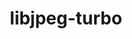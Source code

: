 ---
title: "libjpeg-turbo"
layout: cache
categories: [package, develop-2023-12-24]
meta: {"versions": ["3.0.0"], "compilers": ["apple-clang@=15.0.0", "gcc@=11.3.0", "gcc@=11.4.0", "gcc@=7.3.1", "gcc@=7.5.0", "gcc@=9.4.0", "oneapi@=2023.2.0"], "oss": ["amzn2", "ubuntu18.04", "ubuntu20.04", "ubuntu22.04", "ventura"], "platforms": ["darwin", "linux"], "targets": ["aarch64", "neoverse_n1", "neoverse_v1", "ppc64le", "x86_64_v3"], "stacks": ["aws-isc", "aws-isc-aarch64", "developer-tools", "e4s", "e4s-neoverse_v1", "e4s-oneapi", "e4s-power", "e4s-rocm-external", "ml-darwin-aarch64-mps", "ml-linux-x86_64-cpu", "ml-linux-x86_64-cuda", "ml-linux-x86_64-rocm", "radiuss", "root"], "num_specs": 11, "num_specs_by_stack": {"ml-darwin-aarch64-mps": 1, "root": 11, "aws-isc-aarch64": 2, "aws-isc": 1, "developer-tools": 1, "radiuss": 1, "e4s-neoverse_v1": 1, "e4s-power": 1, "e4s": 1, "e4s-rocm-external": 1, "e4s-oneapi": 1, "ml-linux-x86_64-rocm": 1, "ml-linux-x86_64-cpu": 1, "ml-linux-x86_64-cuda": 1}}
spec_details: [{"hash": "6l4plkx7cvm4ypvhq37cji7664gatwmx", "compiler": "apple-clang@=15.0.0", "versions": ["3.0.0"], "os": "ventura", "platform": "darwin", "target": "aarch64", "variants": ["build_system=cmake", "build_type=Release", "generator=make", "~ipo", "~jpeg8", "~partial_decoder", "+shared", "+static"], "stacks": ["ml-darwin-aarch64-mps", "root"], "size": "-", "tarball": "https://binaries.spack.io/releases/develop-2023-12-24/build_cache/darwin-ventura-aarch64/apple-clang-15.0.0/libjpeg-turbo-3.0.0/darwin-ventura-aarch64-apple-clang-15.0.0-libjpeg-turbo-3.0.0-6l4plkx7cvm4ypvhq37cji7664gatwmx.spack"}, {"hash": "ugs5d7xuzedqgxgfvlqmrv2qfwl47emk", "compiler": "gcc@=7.3.1", "versions": ["3.0.0"], "os": "amzn2", "platform": "linux", "target": "aarch64", "variants": ["build_system=cmake", "build_type=Release", "generator=make", "~ipo", "~jpeg8", "~partial_decoder", "+shared", "+static"], "stacks": ["aws-isc-aarch64", "root"], "size": "-", "tarball": "https://binaries.spack.io/releases/develop-2023-12-24/build_cache/linux-amzn2-aarch64/gcc-7.3.1/libjpeg-turbo-3.0.0/linux-amzn2-aarch64-gcc-7.3.1-libjpeg-turbo-3.0.0-ugs5d7xuzedqgxgfvlqmrv2qfwl47emk.spack"}, {"hash": "7yoprjrn7ur5msawfsjszkskro3akaus", "compiler": "gcc@=7.3.1", "versions": ["3.0.0"], "os": "amzn2", "platform": "linux", "target": "neoverse_n1", "variants": ["build_system=cmake", "build_type=Release", "generator=make", "~ipo", "~jpeg8", "~partial_decoder", "+shared", "+static"], "stacks": ["aws-isc-aarch64", "root"], "size": "-", "tarball": "https://binaries.spack.io/releases/develop-2023-12-24/build_cache/linux-amzn2-neoverse_n1/gcc-7.3.1/libjpeg-turbo-3.0.0/linux-amzn2-neoverse_n1-gcc-7.3.1-libjpeg-turbo-3.0.0-7yoprjrn7ur5msawfsjszkskro3akaus.spack"}, {"hash": "k4nssoecwm3dnofdeoomu3b6xmr4xdnc", "compiler": "gcc@=7.3.1", "versions": ["3.0.0"], "os": "amzn2", "platform": "linux", "target": "x86_64_v3", "variants": ["build_system=cmake", "build_type=Release", "generator=make", "~ipo", "~jpeg8", "~partial_decoder", "+shared", "+static"], "stacks": ["aws-isc", "root"], "size": "-", "tarball": "https://binaries.spack.io/releases/develop-2023-12-24/build_cache/linux-amzn2-x86_64_v3/gcc-7.3.1/libjpeg-turbo-3.0.0/linux-amzn2-x86_64_v3-gcc-7.3.1-libjpeg-turbo-3.0.0-k4nssoecwm3dnofdeoomu3b6xmr4xdnc.spack"}, {"hash": "k2qq4st4ofpsvo4tfcpdvufwrvrkapz3", "compiler": "gcc@=7.5.0", "versions": ["3.0.0"], "os": "ubuntu18.04", "platform": "linux", "target": "x86_64_v3", "variants": ["build_system=cmake", "build_type=Release", "generator=make", "~ipo", "~jpeg8", "~partial_decoder", "+shared", "+static"], "stacks": ["developer-tools", "root"], "size": "-", "tarball": "https://binaries.spack.io/releases/develop-2023-12-24/build_cache/linux-ubuntu18.04-x86_64_v3/gcc-7.5.0/libjpeg-turbo-3.0.0/linux-ubuntu18.04-x86_64_v3-gcc-7.5.0-libjpeg-turbo-3.0.0-k2qq4st4ofpsvo4tfcpdvufwrvrkapz3.spack"}, {"hash": "77to7ksz53voqvme6hcs23xaaqij3xes", "compiler": "gcc@=7.5.0", "versions": ["3.0.0"], "os": "ubuntu18.04", "platform": "linux", "target": "x86_64_v3", "variants": ["build_system=cmake", "build_type=Release", "generator=make", "~ipo", "~jpeg8", "~partial_decoder", "+shared", "+static"], "stacks": ["radiuss", "root"], "size": "-", "tarball": "https://binaries.spack.io/releases/develop-2023-12-24/build_cache/linux-ubuntu18.04-x86_64_v3/gcc-7.5.0/libjpeg-turbo-3.0.0/linux-ubuntu18.04-x86_64_v3-gcc-7.5.0-libjpeg-turbo-3.0.0-77to7ksz53voqvme6hcs23xaaqij3xes.spack"}, {"hash": "baovybtqhoycci7ydaruo6m4usoou724", "compiler": "gcc@=11.4.0", "versions": ["3.0.0"], "os": "ubuntu20.04", "platform": "linux", "target": "neoverse_v1", "variants": ["build_system=cmake", "build_type=Release", "generator=make", "~ipo", "~jpeg8", "~partial_decoder", "+shared", "+static"], "stacks": ["e4s-neoverse_v1", "root"], "size": "-", "tarball": "https://binaries.spack.io/releases/develop-2023-12-24/build_cache/linux-ubuntu20.04-neoverse_v1/gcc-11.4.0/libjpeg-turbo-3.0.0/linux-ubuntu20.04-neoverse_v1-gcc-11.4.0-libjpeg-turbo-3.0.0-baovybtqhoycci7ydaruo6m4usoou724.spack"}, {"hash": "njn65xx6x3syxyegs6gudr6mra5ehx3r", "compiler": "gcc@=9.4.0", "versions": ["3.0.0"], "os": "ubuntu20.04", "platform": "linux", "target": "ppc64le", "variants": ["build_system=cmake", "build_type=Release", "generator=make", "~ipo", "~jpeg8", "~partial_decoder", "+shared", "+static"], "stacks": ["e4s-power", "root"], "size": "-", "tarball": "https://binaries.spack.io/releases/develop-2023-12-24/build_cache/linux-ubuntu20.04-ppc64le/gcc-9.4.0/libjpeg-turbo-3.0.0/linux-ubuntu20.04-ppc64le-gcc-9.4.0-libjpeg-turbo-3.0.0-njn65xx6x3syxyegs6gudr6mra5ehx3r.spack"}, {"hash": "jfqnmrfcztophy3jzowgxxoy2zrrpfyk", "compiler": "gcc@=11.4.0", "versions": ["3.0.0"], "os": "ubuntu20.04", "platform": "linux", "target": "x86_64_v3", "variants": ["build_system=cmake", "build_type=Release", "generator=make", "~ipo", "~jpeg8", "~partial_decoder", "+shared", "+static"], "stacks": ["e4s", "e4s-rocm-external", "root"], "size": "-", "tarball": "https://binaries.spack.io/releases/develop-2023-12-24/build_cache/linux-ubuntu20.04-x86_64_v3/gcc-11.4.0/libjpeg-turbo-3.0.0/linux-ubuntu20.04-x86_64_v3-gcc-11.4.0-libjpeg-turbo-3.0.0-jfqnmrfcztophy3jzowgxxoy2zrrpfyk.spack"}, {"hash": "vnu3u5pu2c4pkj25dkxn354w77w644fw", "compiler": "oneapi@=2023.2.0", "versions": ["3.0.0"], "os": "ubuntu20.04", "platform": "linux", "target": "x86_64_v3", "variants": ["build_system=cmake", "build_type=Release", "generator=make", "~ipo", "~jpeg8", "~partial_decoder", "+shared", "+static"], "stacks": ["e4s-oneapi", "root"], "size": "-", "tarball": "https://binaries.spack.io/releases/develop-2023-12-24/build_cache/linux-ubuntu20.04-x86_64_v3/oneapi-2023.2.0/libjpeg-turbo-3.0.0/linux-ubuntu20.04-x86_64_v3-oneapi-2023.2.0-libjpeg-turbo-3.0.0-vnu3u5pu2c4pkj25dkxn354w77w644fw.spack"}, {"hash": "xs45t67qzow7c3piox4lsagvjomxszxu", "compiler": "gcc@=11.3.0", "versions": ["3.0.0"], "os": "ubuntu22.04", "platform": "linux", "target": "x86_64_v3", "variants": ["build_system=cmake", "build_type=Release", "generator=make", "~ipo", "~jpeg8", "~partial_decoder", "+shared", "+static"], "stacks": ["ml-linux-x86_64-rocm", "ml-linux-x86_64-cpu", "ml-linux-x86_64-cuda", "root"], "size": "-", "tarball": "https://binaries.spack.io/releases/develop-2023-12-24/build_cache/linux-ubuntu22.04-x86_64_v3/gcc-11.3.0/libjpeg-turbo-3.0.0/linux-ubuntu22.04-x86_64_v3-gcc-11.3.0-libjpeg-turbo-3.0.0-xs45t67qzow7c3piox4lsagvjomxszxu.spack"}]
---